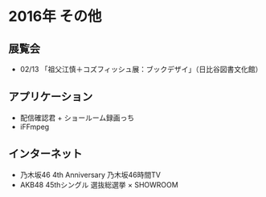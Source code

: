 # 2016年 その他

## 展覧会

- 02/13 「祖父江慎＋コズフィッシュ展：ブックデザイ」（日比谷図書文化館）



## アプリケーション

- 配信確認君 + ショールーム録画っち
- iFFmpeg



## インターネット

- 乃木坂46 4th Anniversary 乃木坂46時間TV
- AKB48 45thシングル 選抜総選挙 × SHOWROOM